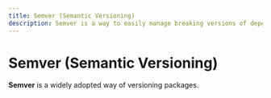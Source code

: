```yaml
---
title: Semver (Semantic Versioning)
description: Semver is a way to easily manage breaking versions of dependencies.
---
```


# Semver (Semantic Versioning)

__Semver__ is a widely adopted way of versioning packages.
